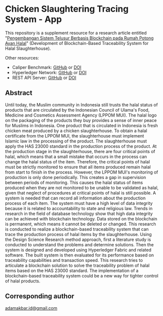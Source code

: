 # Chicken Slaughtering Tracing System - App

This repository is a supplement resource for a research article entitled "[Pengembangan Sistem Telusur Berbasis Blockchain pada Rumah Potong Ayan Halal](https://repository.its.ac.id/97209/)" (Development of Blockchain-Based Traceability System for Halal Slaughterhouse).

Other resources:

- Caliper Benchmark: [GitHub](https://github.com/sensasi-delight/csbn-caliper-benchmarks) or [DOI](https://doi.org/10.5281/zenodo.7401754)
- Hyperledger Network: [GitHub](https://github.com/sensasi-delight/csbn-network) or [DOI](https://doi.org/10.5281/zenodo.7401750)
- REST API Server: [GitHub](https://github.com/sensasi-delight/csbn-rest-api) or [DOI](https://doi.org/10.5281/zenodo.7394418)

## Abstract

Until today, the Muslim community in Indonesia still trusts the halal status of products that are circulated by the Indonesian Council of Ulama's Food, Medicine and Cosmetics Assessment Agency (LPPOM MUI). The halal logo on the packaging of the products they buy provides a sense of inner peace for Muslims in Indonesia. One product that is circulated in Indonesia is fresh chicken meat produced by a chicken slaughterhouse. To obtain a halal certificate from the LPPOM MUI, the slaughterhouse must implement Islamic law in the processing of the product. The slaughterhouse must apply the HAS 23000 standard in the production process of the product. At the production stage in the slaughterhouse, there are four critical points of halal, which means that a small mistake that occurs in the process can change the halal status of the item. Therefore, the critical points of halal must be strictly monitored to ensure that all items produced remain halal from start to finish in the process. However, the LPPOM MUI's monitoring of production is only done periodically. This creates a gap in supervision between periods of monitoring. This causes the halal status of items produced when they are not monitored to be unable to be validated as halal, given that neglect of procedures at critical points of halal is still possible. A system is needed that can record all information about the production process of each item. The system must have a high level of data integrity because it is related to accountability to state and religious law. Trends in research in the field of database technology show that high data integrity can be achieved with blockchain technology. Data stored on the blockchain is permanent, which means it cannot be deleted or changed. This research is conducted to realize a blockchain-based traceability system that can trace the production process of halal items by the slaughterhouse. Using the Design Science Research method approach, first a literature study is conducted to understand the problems and determine solutions. Then the system is designed and developed using Hyperledger Fabric and related software. The built system is then evaluated for its performance based on traceability capabilities and transaction speed. This research tries to articulate a blockchain solution to solve the traceability problem of halal items based on the HAS 23000 standard. The implementation of a blockchain-based traceability system could be a new way for tighter control of halal products.

## Corresponding author

[adamakbar.id@gmail.com](mailto:adamakbar.id@gmail.com?subject=[GiHub]%20CSTS)
